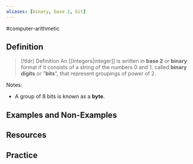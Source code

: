 ```yaml
---
aliases: [binary, base 2, bit]
--- 
```


#computer-arithmetic 

## Definition 

> [!tldr] Definition
> An [[Integers|integer]] is written in **base 2** or **binary** format if it consists of a string of the numbers $0$ and $1$, called **binary digits** or "**bits**",  that represent groupings of power of 2. 

Notes: 
- A group of 8 bits is known as a **byte**. 

## Examples and Non-Examples

## Resources 

## Practice 
